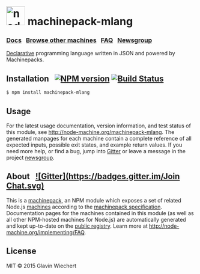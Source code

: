 
<h1>
  <a href="http://node-machine.org" title="Node-Machine public registry"><img alt="node-machine logo" title="Node-Machine Project" src="http://node-machine.org/images/machine-anthropomorph-for-white-bg.png" width="50" /></a>
  machinepack-mlang
</h1>

### [Docs](http://node-machine.org/machinepack-mlang) &nbsp; [Browse other machines](http://node-machine.org/machinepacks) &nbsp;  [FAQ](http://node-machine.org/implementing/FAQ)  &nbsp;  [Newsgroup](https://groups.google.com/forum/?hl=en#!forum/node-machine)

[Declarative](http://latentflip.com/imperative-vs-declarative/) programming language written in JSON and powered by Machinepacks.

## Installation &nbsp; [![NPM version](https://badge.fury.io/js/machinepack-mlang.svg)](http://badge.fury.io/js/machinepack-mlang) [![Build Status](https://travis-ci.org/Glavin001/auto-machine.svg?branch=master)](https://travis-ci.org/Glavin001/auto-machine)

```sh
$ npm install machinepack-mlang
```

## Usage

For the latest usage documentation, version information, and test status of this module, see <a href="http://node-machine.org/machinepack-mlang" title="Generate code from JSON, representing complex tasks and their requirements using Machinepacks (for node.js)">http://node-machine.org/machinepack-mlang</a>.  The generated manpages for each machine contain a complete reference of all expected inputs, possible exit states, and example return values.  If you need more help, or find a bug, jump into [Gitter](https://gitter.im/node-machine/general) or leave a message in the project [newsgroup](https://groups.google.com/forum/?hl=en#!forum/node-machine).

## About  &nbsp; [![Gitter](https://badges.gitter.im/Join Chat.svg)](https://gitter.im/node-machine/general?utm_source=badge&utm_medium=badge&utm_campaign=pr-badge&utm_content=badge)

This is a [machinepack](http://node-machine.org/machinepacks), an NPM module which exposes a set of related Node.js [machines](http://node-machine.org/spec/machine) according to the [machinepack specification](http://node-machine.org/spec/machinepack).
Documentation pages for the machines contained in this module (as well as all other NPM-hosted machines for Node.js) are automatically generated and kept up-to-date on the <a href="http://node-machine.org" title="Public machine registry for Node.js">public registry</a>.
Learn more at <a href="http://node-machine.org/implementing/FAQ" title="Machine Project FAQ (for implementors)">http://node-machine.org/implementing/FAQ</a>.

## License

MIT &copy; 2015 Glavin Wiechert

